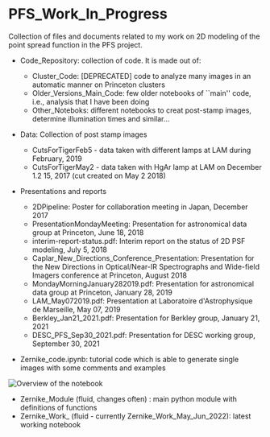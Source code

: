 # PFS_Work_In_Progress

Collection of files and documents related to my work on 2D modeling of the point spread function in the PFS project.

- Code_Repository: collection of code. It is made out of:
	* Cluster_Code: [DEPRECATED] code to analyze many images in an automatic manner on Princeton clusters
	* Older_Versions_Main_Code: few older notebooks of ``main'' code, i.e., analysis that I have been doing
	* Other_Noteboks: different notebooks to creat post-stamp images, determine illumination times and similar...

- Data: Collection of post stamp images 
	* CutsForTigerFeb5 - data taken with different lamps at LAM  during February, 2019
	* CutsForTigerMay2 - data taken with HgAr lamp at LAM on December 1.2 15, 2017 (cut created on May 2 2018)

- Presentations and reports
	* 2DPipeline: Poster for collaboration meeting in Japan, December 2017
	* PresentationMondayMeeting: Presentation for astronomical data group at Princeton, June 18, 2018
	* interim-report-status.pdf: Interim report on the status of 2D PSF modeling, July 5, 2018
	* Caplar_New_Directions_Conference_Presentation: Presentation for the New Directions in Optical/Near-IR Spectrographs and Wide-field Imagers conference at Princeton, August 2018
	* MondayMorningJanuary282019.pdf: Presentation for astronomical data group at Princeton, January 28, 2019
	* LAM_May072019.pdf: Presentation at Laboratoire d'Astrophysique de Marseille, May 07, 2019
	* Berkley_Jan21_2021.pdf: Presentation for Berkley group, January 21, 2021
	* DESC_PFS_Sep30_2021.pdf: Presentation for DESC working group, September 30, 2021

- Zernike_code.ipynb: tutorial code which is able to generate single images with some comments and examples

![Overview of the notebook](https://www.dropbox.com/s/1v8sonvg5f23pgy/Screenshot%202018-07-30%2014.53.57.png?raw=1)

- Zernike_Module (fluid, changes often) : main python module with definitions of functions 
- Zernike_Work_ (fluid - currently  Zernike_Work_May_Jun_2022):  latest working notebook

